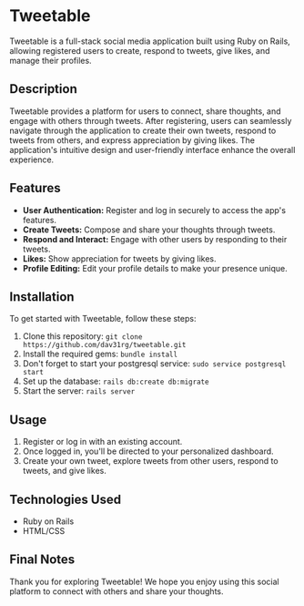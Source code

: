# Tweetable

Tweetable is a full-stack social media application built using Ruby on Rails, allowing registered users to create, respond to tweets, give likes, and manage their profiles.

## Description

Tweetable provides a platform for users to connect, share thoughts, and engage with others through tweets. After registering, users can seamlessly navigate through the application to create their own tweets, respond to tweets from others, and express appreciation by giving likes. The application's intuitive design and user-friendly interface enhance the overall experience.

## Features

- **User Authentication:** Register and log in securely to access the app's features.
- **Create Tweets:** Compose and share your thoughts through tweets.
- **Respond and Interact:** Engage with other users by responding to their tweets.
- **Likes:** Show appreciation for tweets by giving likes.
- **Profile Editing:** Edit your profile details to make your presence unique.

## Installation

To get started with Tweetable, follow these steps:

1. Clone this repository: `git clone https://github.com/dav31rg/tweetable.git`
2. Install the required gems: `bundle install`
3. Don't forget to start your postgresql service: `sudo service postgresql start`
4. Set up the database: `rails db:create db:migrate`
5. Start the server: `rails server`

## Usage

1. Register or log in with an existing account.
2. Once logged in, you'll be directed to your personalized dashboard.
3. Create your own tweet, explore tweets from other users, respond to tweets, and give likes.

## Technologies Used

- Ruby on Rails
- HTML/CSS

## Final Notes

Thank you for exploring Tweetable! We hope you enjoy using this social platform to connect with others and share your thoughts.
